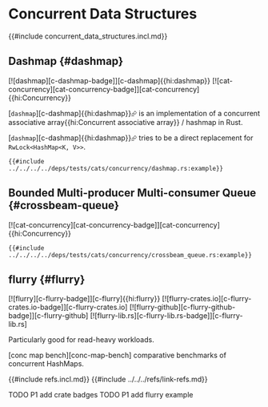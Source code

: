 # Concurrent Data Structures

{{#include concurrent_data_structures.incl.md}}

## Dashmap {#dashmap}

[![dashmap][c-dashmap-badge]][c-dashmap]{{hi:dashmap}}  [![cat-concurrency][cat-concurrency-badge]][cat-concurrency]{{hi:Concurrency}}

[`dashmap`][c-dashmap]{{hi:dashmap}}⮳ is an implementation of a concurrent associative array{{hi:Concurrent associative array}} / hashmap in Rust.

[`dashmap`][c-dashmap]{{hi:dashmap}}⮳ tries to be a direct replacement for `RwLock<HashMap<K, V>>`.

```rust,editable,noplayground
{{#include ../../../../deps/tests/cats/concurrency/dashmap.rs:example}}
```

## Bounded Multi-producer Multi-consumer Queue {#crossbeam-queue}

[![cat-concurrency][cat-concurrency-badge]][cat-concurrency]{{hi:Concurrency}}

```rust,editable
{{#include ../../../../deps/tests/cats/concurrency/crossbeam_queue.rs:example}}
```

## flurry {#flurry}

[![flurry][c-flurry-badge]][c-flurry]{{hi:flurry}}
[![flurry-crates.io][c-flurry-crates.io-badge]][c-flurry-crates.io]
[![flurry-github][c-flurry-github-badge]][c-flurry-github]
[![flurry-lib.rs][c-flurry-lib.rs-badge]][c-flurry-lib.rs]

Particularly good for read-heavy workloads.

[conc map bench][conc-map-bench] comparative benchmarks of concurrent HashMaps.

{{#include refs.incl.md}}
{{#include ../../../refs/link-refs.md}}

<div class="hidden">
TODO P1 add crate badges
TODO P1 add flurry example
</div>
